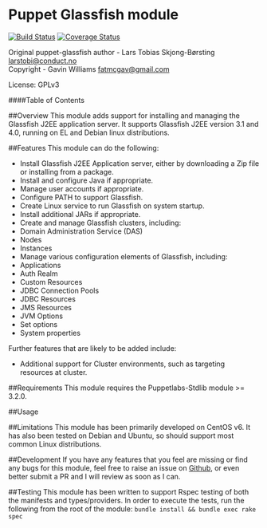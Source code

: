 # Puppet Glassfish module

[![Build Status](https://travis-ci.org/fatmcgav/fatmcgav-glassfish.svg?branch=develop)](https://travis-ci.org/fatmcgav/fatmcgav-glassfish)
[![Coverage Status](https://coveralls.io/repos/fatmcgav/fatmcgav-glassfish/badge.png?branch=develop)](https://coveralls.io/r/fatmcgav/fatmcgav-glassfish?branch=develop)

Original puppet-glassfish author - Lars Tobias Skjong-Børsting <larstobi@conduct.no>  
Copyright - Gavin Williams <fatmcgav@gmail.com>

License: GPLv3

####Table of Contents

##Overview
This module adds support for installing and managing the Glassfish J2EE application server.
It supports Glassfish J2EE version 3.1 and 4.0, running on EL and Debian linux distributions.

##Features
This module can do the following: 
 * Install Glassfish J2EE Application server, either by downloading a Zip file 
 or installing from a package.
 * Install and configure Java if appropriate. 
 * Manage user accounts if appropriate. 
 * Configure PATH to support Glassfish.
 * Create Linux service to run Glassfish on system startup.
 * Install additional JARs if appropriate.
 * Create and manage Glassfish clusters, including: 
  * Domain Administration Service (DAS) 
  * Nodes 
  * Instances
 * Manage various configuration elements of Glassfish, including: 
  * Applications
  * Auth Realm
  * Custom Resources
  * JDBC Connection Pools
  * JDBC Resources
  * JMS Resources
  * JVM Options
  * Set options
  * System properties
  
Further features that are likely to be added include: 
 * Additional support for Cluster environments, such as targeting resources at cluster. 

##Requirements
This module requires the Puppetlabs-Stdlib module >= 3.2.0. 

##Usage

##Limitations
This module has been primarily developed on CentOS v6. 
It has also been tested on Debian and Ubuntu, so should support most common Linux distributions. 

##Development
If you have any features that you feel are missing or find any bugs for this module, 
feel free to raise an issue on [Github](https://github.com/fatmcgav/fatmcgav-glassfish/issues?state=open),
or even better submit a PR and I will review as soon as I can. 

##Testing
This module has been written to support Rspec testing of both the manifests and types/providers.
In order to execute the tests, run the following from the root of the module: 
 `bundle install && bundle exec rake spec`  